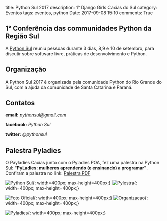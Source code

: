 title: Python Sul 2017
description: 1° Django Girls Caxias do Sul
category: Eventos
tags: eventos, python
Date: 2017-09-08 15:10
comments: True


## 1° Conferência das communidades Python da Região Sul

A [Python Sul](http://pythonsul.org/) reuniu pessoas durante 3 dias, 8,9 e 10 de setembro, para discutir sobre software livre, práticas de
desenvolvimento e Python.

## Organização

A Python Sul 2017 é organizada pela comunidade Python do Rio Grande do Sul, com a ajuda da comunidade de Santa Catarina e Paraná.


## Contatos

**email:** *pythonsul@gmail.com*

**facebook:** *Python Sul*

**twitter:** *@pythonsul*


## Palestra Pyladies

O Payladies Caxias junto com o Pyladies POA, fez uma palestra na Python Sul: **"PyLadies: mulheres aprendendo (e ensinando) a programar"**.
Confiram a palestra no link: [Palestra PDF]({filename}/pdfs/PyLadies.pdf)

![Python Sul]({filename}/images/pythonsul/FB_IMG_1505305449476.jpg){: width=400px; max-height=400px;}
![Pylestra]({filename}/images/pythonsul/FB_IMG_1505305565085.jpg){: width=400px; max-height=400px;}

![Foto Oficial]({filename}/images/pythonsul/FB_IMG_1505318985556.jpg){: width=400px; max-height=400px;}
![Organizacao]({filename}/images/pythonsul/FB_IMG_1505329694796.jpg){: width=400px; max-height=400px;}

![Pyladies]({filename}/images/pythonsul/FB_IMG_1505340925683.jpg){: width=400px; max-height=400px;}
